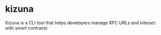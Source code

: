 # kizuna
Kizuna is a CLI tool that helps developers manage RPC URLs and interact with smart contracts
